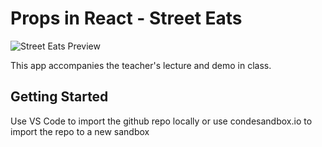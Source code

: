 # Props in React - Street Eats

![Street Eats Preview](./images/streeteatspreview.png)

This app accompanies the teacher's lecture and demo in class. 

## Getting Started
Use VS Code to import the github repo locally or use condesandbox.io to import the repo to a new sandbox 
